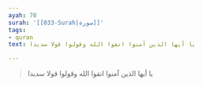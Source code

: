 ```yaml
---
ayah: 70
surah: '[[033-Surah|سورة]]'
tags:
- quran
text: يا أيها الذين آمنوا اتقوا الله وقولوا قولا سديدا

---
```

> يا أيها الذين آمنوا اتقوا الله وقولوا قولا سديدا
